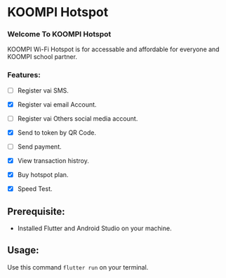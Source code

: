 # KOOMPI Hotspot



### Welcome To KOOMPI Hotspot 

KOOMPI Wi-Fi Hotspot is for accessable and affordable for everyone and  KOOMPI school partner.


### Features:

- [ ] Register vai SMS. 
- [x] Register vai email Account.
- [ ] Register vai Others social media account.
- [x] Send to token by QR Code.
- [ ] Send payment.
- [x] View transaction histroy.
- [x] Buy hotspot plan.
- [x] Speed Test.


## Prerequisite: 

* Installed Flutter and Android Studio on your machine.


## Usage:

Use this command `flutter run` on your terminal.
